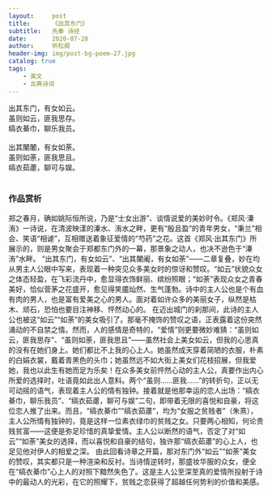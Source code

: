 ```yaml
---
layout:     post
title:      《出其东门》
subtitle:   先秦 诗经
date:       2020-07-28
author:     听松阁
header-img: img/post-bg-poem-27.jpg
catalog: true
tags:
    - 美文
    - 古典诗词
---
```


出其东门，有女如云。<br>
虽则如云，匪我思存。<br>
缟衣綦巾，聊乐我员。<br>
<br>
出其闉闍，有女如荼。<br>
虽则如荼，匪我思且。<br>
缟衣茹藘，聊可与娱。<br>
<br>

### 作品赏析
郑之春月，确如姚际恒所说，乃是“士女出游”、谈情说爱的美妙时令。《郑风·溱洧》一诗说，在清波映漾的溱水、洧水之畔，更有“殷且盈”的青年男女，“秉兰”相会、笑语“相谑”，互相赠送着象征爱情的“芍药”之花。这首《郑风·出其东门》所展示的，则是男女聚会于郑都东门外的一幕，那景象之动人，也决不逊色于“溱洧”水畔。
“出其东门，有女如云”、“出其闉阇，有女如荼”——二章复叠，妙在均从男主人公眼中写来，表现着一种突见众多美女时的惊讶和赞叹。“如云”状貌众女之体态轻盈，在飞彩流丹中，愈显得衣饰鲜丽、缤纷照眼；“如荼”表现众女之青春美好，恰似菅茅之花盛开，愈见得笑靥灿然、生气蓬勃。诗中的主人公也是个有血有肉的男人，也是富有爱美之心的男人。面对着如许众多的美丽女子，纵然是枯木、顽石，恐怕也要目注神移、怦然动心的。
在迈出城门的刹那间，此诗的主人公也被这“如云”“如荼”的美女吸引了。那毫不掩饰的赞叹之语，正表露着这份突然涌动的不自禁之情。然而，人的感情是奇特的，“爱情”则更要微妙难猜：“虽则如云，匪我思存”、“虽则如荼，匪我思且”——虽然社会上美女如云，但我的心思真的没有在她们身上。她们都比不上我的心上人。她虽然成天穿着简陋的衣服，朴素的白娟衣裳，戴着青黑色的头巾；她虽然远不如大街上美女们花枝招展，但我爱她，我也以此生有她而足为乐矣！在众多美女前怦然心动的主人公，真要作出内心所爱的选择时，吐语竟如此出人意料。两个“虽则……匪我……”的转折句，正以无可动摇的语气，表现着主人公的情有独钟。接着就是他那幸运的恋人出场：“缟衣綦巾，聊乐我员”、“缟衣茹藘，聊可与娱”二句，即带着无限的喜悦和自豪，将这位恋人推了出来。而且，“缟衣綦巾”“缟衣茹藘”，均为“女服之贫贱者”（朱熹），主人公所情有独钟的，竟是这样一位素衣绿巾的贫贱之女。只要两心相知，何论贵贱贫富——这便是弥足珍惜的真挚爱情。主人公以断然的语气，否定了对“如云”“如荼”美女的选择，而以喜悦和自豪的结句，独许那“缟衣茹藘”的心上人，也足见他对伊人的相爱之深。
由此回看诗章之开篇，那对东门外“如云”“如荼”美女的赞叹，其实都只是一种渲染和反衬。当诗情逆转时，那盛妆华服的众女，便全在“缟衣綦巾”心上人的对照下黯然失色了。这是主人公至深至真的爱情所投射于诗中的最动人的光彩，在它的照耀下，贫贱之恋获得了超越任何势利的价值和美感。
